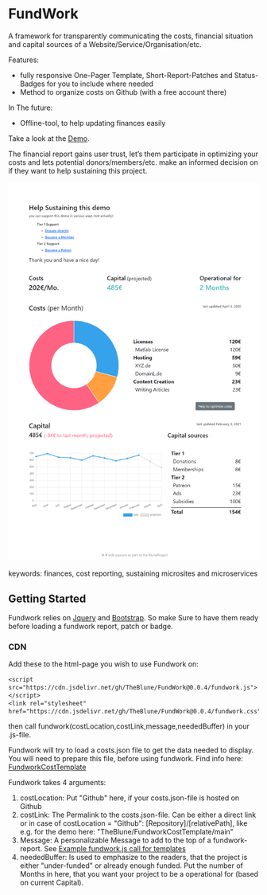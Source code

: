 # FundWork
 A framework for transparently communicating the costs, financial situation and capital sources of a Website/Service/Organisation/etc.

 Features:

 - fully responsive One-Pager Template, Short-Report-Patches and Status-Badges for you to include where needed
 - Method to organize costs on Github (with a free account there)

 In The future:
 - Offline-tool, to help updating finances easily

Take a look at the [Demo](https://theblune.github.io/FundWork/).

The financial report gains user trust, let’s them participate in optimizing your costs and lets potential donors/members/etc. make an informed decision on if they want to help sustaining this project.

![Image of the Full Report](https://github.com/TheBlune/FundWork/blob/86aec72fbf992ade71bfe6ad18c90a80fe4e1f20/docs/report-image.png)

 keywords: finances, cost reporting, sustaining microsites and microservices

## Getting Started
Fundwork relies on [Jquery](https://jquery.com/) and [Bootstrap](https://getbootstrap.com/). So make Sure to have them ready before loading a fundwork report, patch or badge.

### CDN
Add these to the html-page you wish to use Fundwork on:

    <script src="https://cdn.jsdelivr.net/gh/TheBlune/FundWork@0.0.4/fundwork.js"></script>
    <link rel="stylesheet" href="https://cdn.jsdelivr.net/gh/TheBlune/FundWork@0.0.4/fundwork.css">

then call
  fundwork(costLocation,costLink,message,neededBuffer)
in your .js-file.

Fundwork will try to load a costs.json file to get the data needed to display. You will need to prepare this file, before using fundwork. Find info here:  [FundworkCostTemplate](https://github.com/TheBlune/FundworkCostTemplate)

Fundwork takes 4 arguments:

1. costLocation: Put "Github" here, if your costs.json-file is hosted on Github
2. costLink: The Permalink to the costs.json-file. Can be either a direct link or in case of costLocation = "Github":  [Repository]/[relativePath], like e.g. for the demo here: "TheBlune/FundworkCostTemplate/main"
3. Message: A personalizable Message to add to the top of a fundwork-report. See [Example fundwork.js call for templates](https://github.com/TheBlune/FundWork/blob/8c8cef6722daf90d903f8a8abe49ae581e295357/docs/script.js)
4. neededBuffer: Is used to emphasize to the readers, that the project is either "under-funded" or already enough funded. Put the number of Months in here, that you want your project to be a operational for (based on current Capital).
